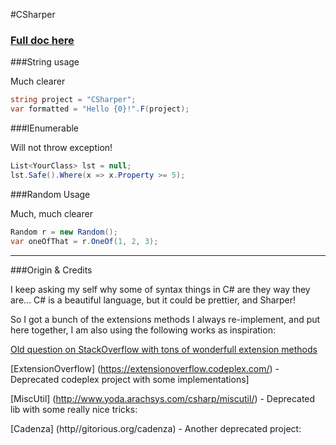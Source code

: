 #CSharper

### [Full doc here](https://github.com/eklam/CSharper/wiki)

###String usage

Much clearer

```csharp
string project = "CSharper";
var formatted = "Hello {0}!".F(project);
```

###IEnumerable

Will not throw exception!

```csharp
List<YourClass> lst = null;
lst.Safe().Where(x => x.Property >= 5);
```

###Random Usage

Much, much clearer

```csharp
Random r = new Random();
var oneOfThat = r.OneOf(1, 2, 3);
```

---

###Origin & Credits

I keep asking my self why some of syntax things in C# are they way they are... C# is a beautiful language, but it could be prettier, and Sharper!

So I got a bunch of the extensions methods I always re-implement, and put here together, I am also using the following works as inspiration:

[Old question on StackOverflow with tons of wonderfull extension methods](http://stackoverflow.com/questions/271398/what-are-your-favorite-extension-methods-for-c-codeplex-com-extensionoverflow)

[ExtensionOverflow] (https://extensionoverflow.codeplex.com/) - Deprecated codeplex project with some implementations]

[MiscUtil] (http://www.yoda.arachsys.com/csharp/miscutil/) - Deprecated lib with some really nice tricks:

[Cadenza] (http//gitorious.org/cadenza) - Another deprecated project:
